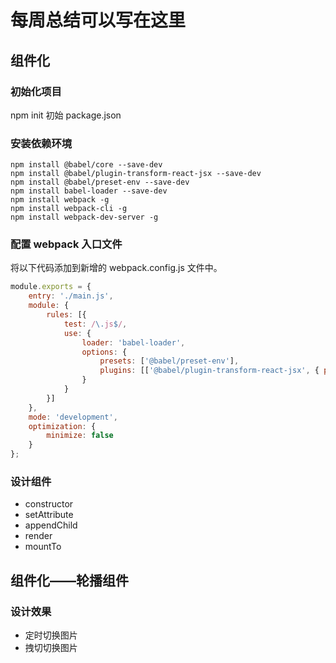 # 每周总结可以写在这里

## 组件化

### 初始化项目

npm init 初始 package.json

### 安装依赖环境

``` node
npm install @babel/core --save-dev
npm install @babel/plugin-transform-react-jsx --save-dev
npm install @babel/preset-env --save-dev
npm install babel-loader --save-dev
npm install webpack -g
npm install webpack-cli -g
npm install webpack-dev-server -g
```

### 配置 webpack 入口文件

将以下代码添加到新增的 webpack.config.js 文件中。

``` js
module.exports = {
    entry: './main.js',
    module: {
        rules: [{
            test: /\.js$/,
            use: {
                loader: 'babel-loader',
                options: {
                    presets: ['@babel/preset-env'],
                    plugins: [['@babel/plugin-transform-react-jsx', { pragma: 'createElement'}]]
                }
            }
        }]
    },
    mode: 'development',
    optimization: {
        minimize: false
    }
};
```

### 设计组件

- constructor
- setAttribute
- appendChild
- render
- mountTo

## 组件化——轮播组件

### 设计效果

- 定时切换图片
- 拽切切换图片
